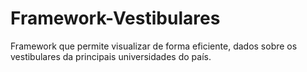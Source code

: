 # Framework-Vestibulares
Framework que permite visualizar de forma eficiente, dados sobre os vestibulares da principais universidades do país.

